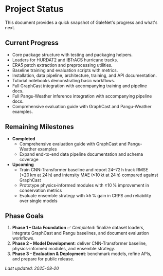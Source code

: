 # Project Status

This document provides a quick snapshot of GaleNet's progress and what's next.

## Current Progress
- Core package structure with testing and packaging helpers.
- Loaders for HURDAT2 and IBTrACS hurricane tracks.
- ERA5 patch extraction and preprocessing utilities.
- Baseline training and evaluation scripts with metrics.
- Installation, data pipeline, architecture, training, and API documentation.
- Tutorial notebooks demonstrating basic workflows.
- Full GraphCast integration with accompanying training and pipeline docs.
- Full Pangu-Weather inference integration with accompanying pipeline docs.
- Comprehensive evaluation guide with GraphCast and Pangu-Weather examples.

## Remaining Milestones
- **Completed**
   - Comprehensive evaluation guide with GraphCast and Pangu-Weather examples
   - Expand end-to-end data pipeline documentation and schema coverage
- **Upcoming**
   - Train CNN‑Transformer baseline and report 24–72 h track RMSE (<20 km at 24 h) and intensity MAE (≤10 kt at 24 h) compared against GraphCast
   - Prototype physics‑informed modules with ≥10 % improvement in conservation metrics
   - Evaluate ensemble strategy with ≥5 % gain in CRPS and reliability over single models

## Phase Goals
1. **Phase 1 – Data Foundation** ✅ *Completed*: finalize dataset loaders, integrate GraphCast and Pangu baselines, and document evaluation workflows.
2. **Phase 2 – Model Development**: deliver CNN‑Transformer baseline, physics‑informed modules, and ensemble strategy.
3. **Phase 3 – Evaluation & Deployment**: benchmark models, refine APIs, and prepare for public release.

_Last updated: 2025-08-20_
